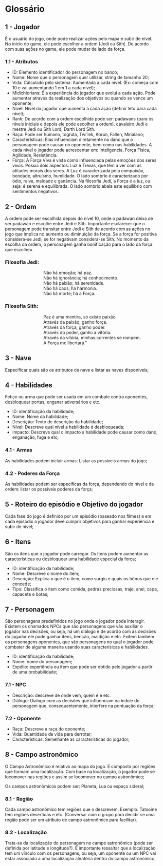 # Glossário

## 1 - Jogador

É o usuário do jogo, onde pode realizar ações pelo mapa e subir de nível. No início do game, ele pode escolher a ordem (Jedi ou Sith). De acordo com suas ações no game, ele pode mudar de lado da força.

### 1.1 - Atributos

- ID: Elemento identificador do personagem no banco;
- Nome: Nome que o personagem quer utilizar, string de tamanho 20;
- Vida: Cálculado pelo sistema. Aumentada a cada nível. (Ex: começa com 10 e vai aumentando 1 em 1 a cada nível);
- Midichlorians: É a experiência do jogador que evolui a cada ação. Pode aumentar através da realização dos objetivos ou quando se vence um oponente;
- Nível: Nível do jogador que aumenta a cada ação (definir teto para cada nível);
- Rank: De acordo com a ordem escolhida pode ser: padawans (para os níveis iniciais e depois ele pode escolher a ordem), cavaleiro Jedi e mestre Jedi ou Sith Lord, Darth Lord Sith.
- Raça: Pode ser humano, togruta, Twi’lek, Korun, Fallen, Mirialano;
- Características: Elas influenciam diretamente no dano que o personagem pode causar no oponente, bem como nas habilidades. A cada nível o jogador pode acrescentar em: Inteligencia, Força Física, Agilidade, Resistência.
- Força: A Força Viva é vista como influenciada pelas emoções dos seres vivos. Possui dois aspectos: Luz e Trevas, que têm a ver com as atitudes morais dos seres. A Luz é caracterizada pela compaixão, bondade, altruísmo, humildade. O lado sombrio é caracterizado por ódio, raiva, maldade e ganância. Na filosofia Jedi, a Força é a luz, ou seja: é serena e equilibrada. O lado sombrio abala este equilíbrio com sentimentos negativos.

## 2 - Ordem

A ordem pode ser escolhida depois do nível 10, onde o padawan deixa de ser padawan e escolhe entre Jedi e Sith. Importante esclarecer que o personagem pode transitar entre Jedi e Sith de acordo com as ações no jogo que implica no aumento ou diminuição da força. Se a força for positiva considera-se Jedi, se for negativam considera-se Sith. No momento da escolha da ordem, o personagem ganha bonificação para o lado da força que escolheu.

### Filosofia Jedi:

&emsp;&emsp;&emsp;&emsp;&emsp;&emsp;&emsp;&emsp;&emsp;Não há emoção; há paz. <br>
&emsp;&emsp;&emsp;&emsp;&emsp;&emsp;&emsp;&emsp;&emsp;Não há ignorância; há conhecimento. <br>
&emsp;&emsp;&emsp;&emsp;&emsp;&emsp;&emsp;&emsp;&emsp;Não há paixão; há serenidade. <br>
&emsp;&emsp;&emsp;&emsp;&emsp;&emsp;&emsp;&emsp;&emsp;Não há caos; há harmonia. <br>
&emsp;&emsp;&emsp;&emsp;&emsp;&emsp;&emsp;&emsp;&emsp;Não há morte; há a Força.

### Filosofia Sith:

&emsp;&emsp;&emsp;&emsp;&emsp;&emsp;&emsp;&emsp;&emsp;Paz é uma mentira, só existe paixão.<br>
&emsp;&emsp;&emsp;&emsp;&emsp;&emsp;&emsp;&emsp;&emsp;Através da paixão, ganho força.<br>
&emsp;&emsp;&emsp;&emsp;&emsp;&emsp;&emsp;&emsp;&emsp;Através da força, ganho poder.<br>
&emsp;&emsp;&emsp;&emsp;&emsp;&emsp;&emsp;&emsp;&emsp;Através do poder, ganho a vitória.<br>
&emsp;&emsp;&emsp;&emsp;&emsp;&emsp;&emsp;&emsp;&emsp;Através da vitória, minhas correntes se rompem.<br>
&emsp;&emsp;&emsp;&emsp;&emsp;&emsp;&emsp;&emsp;&emsp;A Força me libertará."

## 3 - Nave

Especificar quais são os atributos de nave e listar as naves disponíveis;

## 4 - Habilidades

Fetiço ou arma que pode ser usada em um combate contra oponentes, desbloquear portas, enganar adversários e etc.

- ID: identificação da habilidade;
- Nome: Nome da habilidade;
- Descrição: Texto de descrição da habilidade;
- Nível: Descreve qual nível a habilidade é desbloqueada;
- Impacto: Descreve qual o impacto a habilidade pode causar como dano, enganação, fuga e etc;

### 4.1 - Armas

As habilidades podem incluir armas: Listar as possíveis armas do jogo;

### 4.2 - Poderes da Força

As habilidades podem ser específicas da força, dependendo do nível e da ordem: listar os possíveis poderes da força;

## 5 - Roteiro do episódio e Objetivo do jogador

Cada fase do jogo é definido por um episódio (baseado nos filmes) e em cada episódio o jogador deve cumprir objetivos para ganhar experiência e subir de nível;

## 6 - Itens

São os itens que o jogador pode carregar. Os itens podem aumentar as características ou desbloquear uma habilidade especial da força;

- ID: identificação da habilidade;
- Nome: Descreve o nome do item;
- Descrição: Explica o que é o item, como surgiu e quais os bônus que ele concede;
- Tipo: Classifica o item como comida, pedras preciosas, traje, anel, capa, capacete e botas;

## 7 - Personagem

São personagens predefinidos no jogo onde o jogador pode interagir. Existem os chamados NPCs que são personagens que vão auxiliar o jogador nas decisões, ou seja, há um diálogo e de acordo com as decisões do jogador ele pode ganhar itens, benção, maldição e etc. Exitem também os personagens oponentes, que são personagens no qual o jogador pode combater de alguma maneira usando suas caracterísicas e habilidades.

- ID: identificação da habilidade;
- Nome: nome do personagem;
- Expólio: experiência ou item que pode ser obtido pelo jogador a partir de uma probabilidade;

### 7.1 - NPC

- Descrição: descreve de onde vem, quem é e etc.
- Diálogo: Dialogo com as decisões que influenciam na índole do personagem que, consequentemente, interfere na pontuação da força;

### 7.2 - Oponente

- Raça: Descreve a raça do oponente;
- Vida: Quantidade de vida para derrotar;
- Características: Semelhante as características do jogador;

## 8 - Campo astronõmico

O Campo Astronômico é relativo ao mapa do jogo. É composto por regiões que formam uma localização. Com base na localização, o jogador pode se locomover nas regiões e assim se locomover no campo astronômico;

Os campos astronômicos podem ser: Planeta, Lua ou espaço sideral;

### 8.1 - Região

Cada campo astronômico tem regiões que o descrevem. Exemplo: Tatooine tem regiões deserticas e etc. (Conversar com o grupo para decidir se uma região pode ser um atributo de campo astronômico para facilitar).

### 8.2 - Localização

Trata-se da localização do personagem no campo astronômico (pode ser definida por latitude e longitude?). É importante ressaltar que a localização tem um vínculo com os personagens, ou seja, um oponente ou um NPC vai estar associado a uma localização aleatória dentro do campo astronômico,
